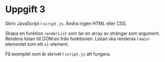 # Uppgift 3

Skriv JavaScript i `script.js`. Ändra ingen HTML eller CSS. 

Skapa en funktion `renderList` som tar en array av strängar som argument. Rendera listan till DOM:en från funktionen. Listan ska renderas i `main`-elementet som ett `ul`-element.

Få exemplet som är skrivet i `script.js` att fungera.
